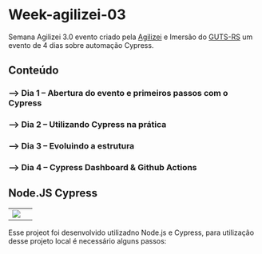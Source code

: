 # Week-agilizei-03
Semana Agilizei 3.0 evento criado pela [Agilizei](http://www.agilizei.com) e  Imersão do [GUTS-RS](http://www.sucesurs.org.br/grupos/guts) um evento de 4 dias sobre automação Cypress.

## Conteúdo
### --> Dia 1 – Abertura do evento e primeiros passos com o Cypress
### --> Dia 2 – Utilizando Cypress na prática
### --> Dia 3 – Evoluindo a estrutura
### --> Dia 4 – Cypress Dashboard & Github Actions

## Node.JS Cypress
|   |   |
|---|---|
| ![](/fixtures/img/d7ae489c-b24a-11e6-9cc4-91c6c74c5e88.png) |   |
Esse projeot foi desenvolvido utilizadno Node.js e Cypress, para utilização desse projeto local é necessário alguns passos: